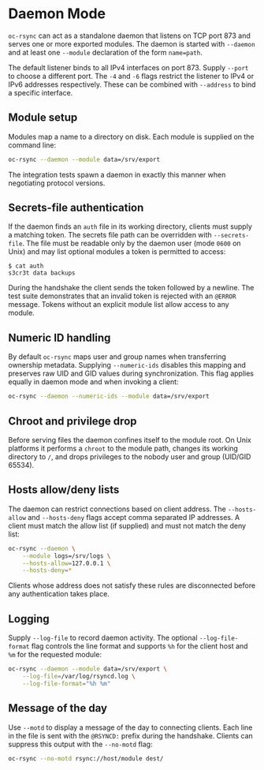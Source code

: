 # Daemon Mode

`oc-rsync` can act as a standalone daemon that listens on TCP port 873 and serves one or more exported modules. The daemon is started with `--daemon` and at least one `--module` declaration of the form `name=path`.

The default listener binds to all IPv4 interfaces on port 873. Supply
`--port` to choose a different port. The `-4` and `-6` flags restrict the
listener to IPv4 or IPv6 addresses respectively. These can be combined with
`--address` to bind a specific interface.

## Module setup

Modules map a name to a directory on disk. Each module is supplied on the command line:

```bash
oc-rsync --daemon --module data=/srv/export
```

The integration tests spawn a daemon in exactly this manner when negotiating protocol versions.

## Secrets-file authentication

If the daemon finds an `auth` file in its working directory, clients must supply a matching token. The secrets file path can be overridden with `--secrets-file`. The file must be readable only by the daemon user (mode `0600` on Unix) and may list optional modules a token is permitted to access:

```
$ cat auth
s3cr3t data backups
```

During the handshake the client sends the token followed by a newline. The test suite demonstrates that an invalid token is rejected with an `@ERROR` message. Tokens without an explicit module list allow access to any module.

## Numeric ID handling

By default `oc-rsync` maps user and group names when transferring ownership metadata. Supplying `--numeric-ids` disables this mapping and preserves raw UID and GID values during synchronization. This flag applies equally in daemon mode and when invoking a client:

```bash
oc-rsync --daemon --numeric-ids --module data=/srv/export
```

## Chroot and privilege drop

Before serving files the daemon confines itself to the module root. On Unix platforms it performs a `chroot` to the module path, changes its working directory to `/`, and drops privileges to the nobody user and group (UID/GID 65534).

## Hosts allow/deny lists

The daemon can restrict connections based on client address. The `--hosts-allow`
and `--hosts-deny` flags accept comma separated IP addresses. A client must match
the allow list (if supplied) and must not match the deny list:

```bash
oc-rsync --daemon \
    --module logs=/srv/logs \
    --hosts-allow=127.0.0.1 \
    --hosts-deny=*
```

Clients whose address does not satisfy these rules are disconnected before any
authentication takes place.

## Logging

Supply `--log-file` to record daemon activity. The optional
`--log-file-format` flag controls the line format and supports `%h` for the
client host and `%m` for the requested module:

```bash
oc-rsync --daemon --module data=/srv/export \
    --log-file=/var/log/rsyncd.log \
    --log-file-format="%h %m"
```

## Message of the day

Use `--motd` to display a message of the day to connecting clients. Each line in
the file is sent with the `@RSYNCD:` prefix during the handshake. Clients can
suppress this output with the `--no-motd` flag:

```bash
oc-rsync --no-motd rsync://host/module dest/
```

